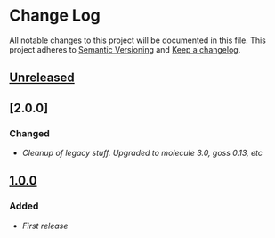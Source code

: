 # Change Log
All notable changes to this project will be documented in this file.
This project adheres to [Semantic Versioning](http://semver.org/) and [Keep a changelog](https://github.com/olivierlacan/keep-a-changelog).

## [Unreleased]

## [2.0.0]
### Changed
- *Cleanup of legacy stuff. Upgraded to molecule 3.0, goss 0.13, etc*

## [1.0.0]
### Added
- *First release*

[Unreleased]: http://git/projects/AS/repos/logrotate-role/compare/commits?targetBranch=refs/heads/master&sourceBranch=refs/heads/develop
[1.0.0]: http://git/projects/AS/repos/logrotate-role/compare/commits?sourceBranch=refs/tags/1.0.0&targetBranch=refs/tags/1.0.0
